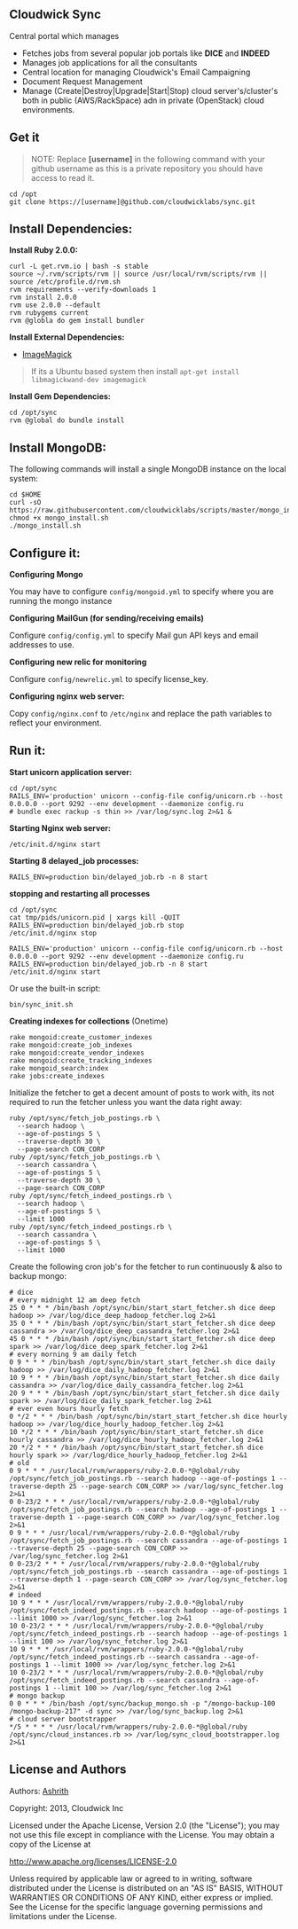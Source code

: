 Cloudwick Sync
--------------

Central portal which manages

* Fetches jobs from several popular job portals like **DICE** and **INDEED**
* Manages job applications for all the consultants
* Central location for managing Cloudwick's Email Campaigning
* Document Request Management
* Manage (Create|Destroy|Upgrade|Start|Stop) cloud server's/cluster's both in public (AWS/RackSpace) adn in private (OpenStack) cloud environments.

Get it
------

> NOTE: Replace **[username]** in the following command with your github
> username as this is a private repository you should have access to read it.

```
cd /opt
git clone https://[username]@github.com/cloudwicklabs/sync.git
```

Install Dependencies:
--------------------

**Install Ruby 2.0.0:**

```
curl -L get.rvm.io | bash -s stable
source ~/.rvm/scripts/rvm || source /usr/local/rvm/scripts/rvm || source /etc/profile.d/rvm.sh
rvm requirements --verify-downloads 1
rvm install 2.0.0
rvm use 2.0.0 --default
rvm rubygems current
rvm @globla do gem install bundler
```

**Install External Dependencies:**

* [ImageMagick](http://www.imagemagick.org/script/binary-releases.php#unix)

> If its a Ubuntu based system then install `apt-get install libmagickwand-dev imagemagick`

**Install Gem Dependencies:**

```
cd /opt/sync
rvm @global do bundle install
```

Install MongoDB:
----------------
The following commands will install a single MongoDB instance on the local
system:

```
cd $HOME
curl -sO https://raw.githubusercontent.com/cloudwicklabs/scripts/master/mongo_install.sh
chmod +x mongo_install.sh
./mongo_install.sh
```

Configure it:
-------------
**Configuring Mongo**

You may have to configure `config/mongoid.yml` to specify where you are running the
mongo instance

**Configuring MailGun (for sending/receiving emails)**

Configure `config/config.yml` to specify Mail gun API keys and email addresses to use.

**Configuring new relic for monitoring**

Configure `config/newrelic.yml` to specify license_key.

**Configuring nginx web server:**

Copy `config/nginx.conf` to `/etc/nginx` and replace the path variables to reflect your environment.

Run it:
------
**Start unicorn application server:**

```
cd /opt/sync
RAILS_ENV='production' unicorn --config-file config/unicorn.rb --host 0.0.0.0 --port 9292 --env development --daemonize config.ru
# bundle exec rackup -s thin >> /var/log/sync.log 2>&1 &
```

**Starting Nginx web server:**

```
/etc/init.d/nginx start
```

**Starting 8 delayed_job processes:**

```
RAILS_ENV=production bin/delayed_job.rb -n 8 start
```

**stopping and restarting all processes**

```
cd /opt/sync
cat tmp/pids/unicorn.pid | xargs kill -QUIT
RAILS_ENV=production bin/delayed_job.rb stop
/etc/init.d/nginx stop

RAILS_ENV='production' unicorn --config-file config/unicorn.rb --host 0.0.0.0 --port 9292 --env development --daemonize config.ru
RAILS_ENV=production bin/delayed_job.rb -n 8 start
/etc/init.d/nginx start
```

Or use the built-in script:

```
bin/sync_init.sh
```

**Creating indexes for collections** (Onetime)

```
rake mongoid:create_customer_indexes
rake mongoid:create_job_indexes
rake mongoid:create_vendor_indexes
rake mongoid:create_tracking_indexes
rake mongoid_search:index
rake jobs:create_indexes
```

Initialize the fetcher to get a decent amount of posts to work with, its not
required to run the fetcher unless you want the data right away:

```
ruby /opt/sync/fetch_job_postings.rb \
  --search hadoop \
  --age-of-postings 5 \
  --traverse-depth 30 \
  --page-search CON_CORP
ruby /opt/sync/fetch_job_postings.rb \
  --search cassandra \
  --age-of-postings 5 \
  --traverse-depth 30 \
  --page-search CON_CORP
ruby /opt/sync/fetch_indeed_postings.rb \
  --search hadoop \
  --age-of-postings 5 \
  --limit 1000
ruby /opt/sync/fetch_indeed_postings.rb \
  --search cassandra \
  --age-of-postings 5 \
  --limit 1000
```

Create the following cron job's for the fetcher to run continuously & also to backup mongo:

```
# dice
# every midnight 12 am deep fetch
25 0 * * * /bin/bash /opt/sync/bin/start_start_fetcher.sh dice deep hadoop >> /var/log/dice_deep_hadoop_fetcher.log 2>&1
35 0 * * * /bin/bash /opt/sync/bin/start_start_fetcher.sh dice deep cassandra >> /var/log/dice_deep_cassandra_fetcher.log 2>&1
45 0 * * * /bin/bash /opt/sync/bin/start_start_fetcher.sh dice deep spark >> /var/log/dice_deep_spark_fetcher.log 2>&1
# every morning 9 am daily fetch
0 9 * * * /bin/bash /opt/sync/bin/start_start_fetcher.sh dice daily hadoop >> /var/log/dice_daily_hadoop_fetcher.log 2>&1
10 9 * * * /bin/bash /opt/sync/bin/start_start_fetcher.sh dice daily cassandra >> /var/log/dice_daily_cassandra_fetcher.log 2>&1
20 9 * * * /bin/bash /opt/sync/bin/start_start_fetcher.sh dice daily spark >> /var/log/dice_daily_spark_fetcher.log 2>&1
# ever even hours hourly fetch
0 */2 * * * /bin/bash /opt/sync/bin/start_start_fetcher.sh dice hourly hadoop >> /var/log/dice_hourly_hadoop_fetcher.log 2>&1
10 */2 * * * /bin/bash /opt/sync/bin/start_start_fetcher.sh dice hourly cassandra >> /var/log/dice_hourly_hadoop_fetcher.log 2>&1
20 */2 * * * /bin/bash /opt/sync/bin/start_start_fetcher.sh dice hourly spark >> /var/log/dice_hourly_hadoop_fetcher.log 2>&1
# old
0 9 * * * /usr/local/rvm/wrappers/ruby-2.0.0-*@global/ruby /opt/sync/fetch_job_postings.rb --search hadoop --age-of-postings 1 --traverse-depth 25 --page-search CON_CORP >> /var/log/sync_fetcher.log 2>&1
0 0-23/2 * * * /usr/local/rvm/wrappers/ruby-2.0.0-*@global/ruby /opt/sync/fetch_job_postings.rb --search hadoop --age-of-postings 1 --traverse-depth 1 --page-search CON_CORP >> /var/log/sync_fetcher.log 2>&1
0 9 * * * /usr/local/rvm/wrappers/ruby-2.0.0-*@global/ruby /opt/sync/fetch_job_postings.rb --search cassandra --age-of-postings 1 --traverse-depth 25 --page-search CON_CORP >> /var/log/sync_fetcher.log 2>&1
0 0-23/2 * * * /usr/local/rvm/wrappers/ruby-2.0.0-*@global/ruby /opt/sync/fetch_job_postings.rb --search cassandra --age-of-postings 1 --traverse-depth 1 --page-search CON_CORP >> /var/log/sync_fetcher.log 2>&1
# indeed
10 9 * * * /usr/local/rvm/wrappers/ruby-2.0.0-*@global/ruby /opt/sync/fetch_indeed_postings.rb --search hadoop --age-of-postings 1 --limit 1000 >> /var/log/sync_fetcher.log 2>&1
10 0-23/2 * * * /usr/local/rvm/wrappers/ruby-2.0.0-*@global/ruby /opt/sync/fetch_indeed_postings.rb --search hadoop --age-of-postings 1 --limit 100 >> /var/log/sync_fetcher.log 2>&1
10 9 * * * /usr/local/rvm/wrappers/ruby-2.0.0-*@global/ruby /opt/sync/fetch_indeed_postings.rb --search cassandra --age-of-postings 1 --limit 1000 >> /var/log/sync_fetcher.log 2>&1
10 0-23/2 * * * /usr/local/rvm/wrappers/ruby-2.0.0-*@global/ruby /opt/sync/fetch_indeed_postings.rb --search cassandra --age-of-postings 1 --limit 100 >> /var/log/sync_fetcher.log 2>&1
# mongo backup
0 0 * * * /bin/bash /opt/sync/backup_mongo.sh -p "/mongo-backup-100 /mongo-backup-217" -d sync >> /var/log/sync_backup.log 2>&1
# cloud server bootstrapper
*/5 * * * * /usr/local/rvm/wrappers/ruby-2.0.0-*@global/ruby /opt/sync/cloud_instances.rb >> /var/log/sync_cloud_bootstrapper.log 2>&1
```

License and Authors
-------------------

Authors: [Ashrith](http://github.com/ashrithr)

Copyright: 2013, Cloudwick Inc

Licensed under the Apache License, Version 2.0 (the "License"); you may not use
this file except in compliance with the License. You may obtain a copy of the
License at

http://www.apache.org/licenses/LICENSE-2.0

Unless required by applicable law or agreed to in writing, software distributed
under the License is distributed on an "AS IS" BASIS, WITHOUT WARRANTIES OR
CONDITIONS OF ANY KIND, either express or implied. See the License for the
specific language governing permissions and limitations under the License.

